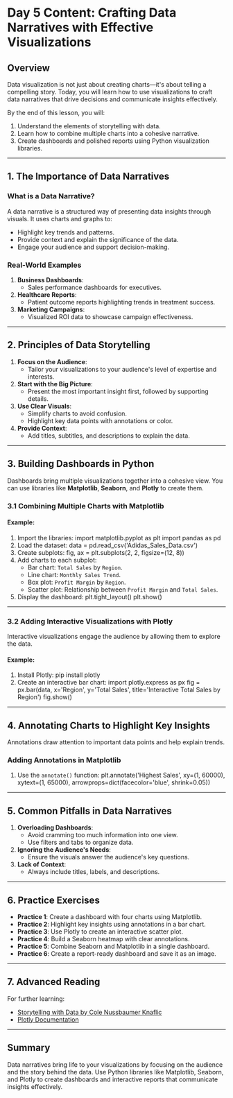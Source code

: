 # Day 5 Content: Crafting Data Narratives with Effective Visualizations

## Overview
Data visualization is not just about creating charts—it's about telling a compelling story. Today, you will learn how to use visualizations to craft data narratives that drive decisions and communicate insights effectively.

By the end of this lesson, you will:
1. Understand the elements of storytelling with data.
2. Learn how to combine multiple charts into a cohesive narrative.
3. Create dashboards and polished reports using Python visualization libraries.

---

## 1. The Importance of Data Narratives
### What is a Data Narrative?
A data narrative is a structured way of presenting data insights through visuals. It uses charts and graphs to:
- Highlight key trends and patterns.
- Provide context and explain the significance of the data.
- Engage your audience and support decision-making.

### Real-World Examples
1. **Business Dashboards**:
   - Sales performance dashboards for executives.
2. **Healthcare Reports**:
   - Patient outcome reports highlighting trends in treatment success.
3. **Marketing Campaigns**:
   - Visualized ROI data to showcase campaign effectiveness.

---

## 2. Principles of Data Storytelling
1. **Focus on the Audience**:
   - Tailor your visualizations to your audience's level of expertise and interests.
2. **Start with the Big Picture**:
   - Present the most important insight first, followed by supporting details.
3. **Use Clear Visuals**:
   - Simplify charts to avoid confusion.
   - Highlight key data points with annotations or color.
4. **Provide Context**:
   - Add titles, subtitles, and descriptions to explain the data.

---

## 3. Building Dashboards in Python
Dashboards bring multiple visualizations together into a cohesive view. You can use libraries like **Matplotlib**, **Seaborn**, and **Plotly** to create them.

### 3.1 Combining Multiple Charts with Matplotlib
#### Example:
1. Import the libraries:
   import matplotlib.pyplot as plt
   import pandas as pd
2. Load the dataset:
   data = pd.read_csv('Adidas_Sales_Data.csv')
3. Create subplots:
   fig, ax = plt.subplots(2, 2, figsize=(12, 8))
4. Add charts to each subplot:
   - Bar chart: `Total Sales` by `Region`.
   - Line chart: `Monthly Sales Trend`.
   - Box plot: `Profit Margin` by `Region`.
   - Scatter plot: Relationship between `Profit Margin` and `Total Sales`.
5. Display the dashboard:
   plt.tight_layout()
   plt.show()

---

### 3.2 Adding Interactive Visualizations with Plotly
Interactive visualizations engage the audience by allowing them to explore the data.

#### Example:
1. Install Plotly:
   pip install plotly
2. Create an interactive bar chart:
   import plotly.express as px
   fig = px.bar(data, x='Region', y='Total Sales', title='Interactive Total Sales by Region')
   fig.show()

---

## 4. Annotating Charts to Highlight Key Insights
Annotations draw attention to important data points and help explain trends.

### Adding Annotations in Matplotlib
1. Use the `annotate()` function:
   plt.annotate('Highest Sales', xy=(1, 60000), xytext=(1, 65000),
                arrowprops=dict(facecolor='blue', shrink=0.05))

---

## 5. Common Pitfalls in Data Narratives
1. **Overloading Dashboards**:
   - Avoid cramming too much information into one view.
   - Use filters and tabs to organize data.
2. **Ignoring the Audience's Needs**:
   - Ensure the visuals answer the audience's key questions.
3. **Lack of Context**:
   - Always include titles, labels, and descriptions.

---

## 6. Practice Exercises
- **Practice 1**: Create a dashboard with four charts using Matplotlib.
- **Practice 2**: Highlight key insights using annotations in a bar chart.
- **Practice 3**: Use Plotly to create an interactive scatter plot.
- **Practice 4**: Build a Seaborn heatmap with clear annotations.
- **Practice 5**: Combine Seaborn and Matplotlib in a single dashboard.
- **Practice 6**: Create a report-ready dashboard and save it as an image.

---

## 7. Advanced Reading
For further learning:
- [Storytelling with Data by Cole Nussbaumer Knaflic](https://www.storytellingwithdata.com/)
- [Plotly Documentation](https://plotly.com/python/)

---

## Summary
Data narratives bring life to your visualizations by focusing on the audience and the story behind the data. Use Python libraries like Matplotlib, Seaborn, and Plotly to create dashboards and interactive reports that communicate insights effectively.
